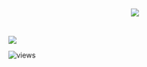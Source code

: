 # 

<p align="center">
  <a href="https://github.com/vikkardev">
    <img src="https://discord.c99.nl/widget/theme-1/905401850382143498.png"/>
     </a>
</p>

# 
<a href="https://github.com/vikkardev/vikkardev"><img align="center" src="https://github-readme-stats.vercel.app/api/top-langs/?username=vikkardev&hide=java,html,tex&title_color=ffffff&text_color=c9cacc&icon_color=2bbc8a&bg_color=1d1f21&langs_count=3" /></a>

![views](https://komarev.com/ghpvc/?username=weloveyouduh&color=lightgrey) <br>
